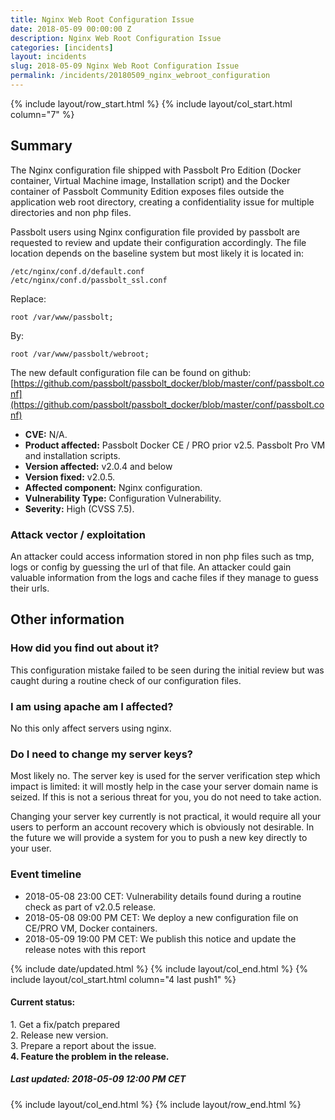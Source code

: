 ```yaml
---
title: Nginx Web Root Configuration Issue
date: 2018-05-09 00:00:00 Z
description: Nginx Web Root Configuration Issue
categories: [incidents]
layout: incidents
slug: 2018-05-09 Nginx Web Root Configuration Issue
permalink: /incidents/20180509_nginx_webroot_configuration
---
```


{% include layout/row_start.html %}
{% include layout/col_start.html column="7" %}

## Summary

The Nginx configuration file shipped with Passbolt Pro Edition (Docker container, Virtual Machine image, 
Installation script) and the Docker container of Passbolt Community Edition exposes files outside the 
application web root directory, creating a confidentiality issue for multiple directories and non php files.

Passbolt users using Nginx configuration file provided by passbolt are requested to review and update their 
configuration accordingly. The file location depends on the baseline system but most likely it is located in:

    /etc/nginx/conf.d/default.conf
    /etc/nginx/conf.d/passbolt_ssl.conf

Replace:

    root /var/www/passbolt;

By:

    root /var/www/passbolt/webroot;

The new default configuration file can be found on 
github: [https://github.com/passbolt/passbolt_docker/blob/master/conf/passbolt.conf](https://github.com/passbolt/passbolt_docker/blob/master/conf/passbolt.conf)

*   **CVE:** N/A.
*   **Product affected:** Passbolt Docker CE / PRO prior v2.5. Passbolt Pro VM and installation scripts.
*   **Version affected:** v2.0.4 and below
*   **Version fixed:** v2.0.5.
*   **Affected component:** Nginx configuration.
*   **Vulnerability Type:** Configuration Vulnerability.
*   **Severity:** High (CVSS 7.5).

### Attack vector / exploitation

An attacker could access information stored in non php files such as tmp, logs or config by guessing the url of that 
file. An attacker could gain valuable information from the logs and cache files if they manage to guess their urls.

## Other information

### How did you find out about it?

This configuration mistake failed to be seen during the initial review but was caught during a routine check of our 
configuration files.

### I am using apache am I affected?

No this only affect servers using nginx.

### Do I need to change my server keys?

Most likely no. The server key is used for the server verification step which impact is limited: it will mostly help 
in the case your server domain name is seized. If this is not a serious threat for you, you do not need to take action.

Changing your server key currently is not practical, it would require all your users to perform an account recovery 
which is obviously not desirable. In the future we will provide a system for you to push a new key directly to your 
user.

### Event timeline

*   2018-05-08 23:00 CET: Vulnerability details found during a routine check as part of v2.0.5 release.
*   2018-05-08 09:00 PM CET: We deploy a new configuration file on CE/PRO VM, Docker containers.
*   2018-05-09 19:00 PM CET: We publish this notice and update the release notes with this report

{% include date/updated.html %}
{% include layout/col_end.html %}
{% include layout/col_start.html column="4 last push1" %}

<div class="tldr message success">
    <h4>Current status:</h4>
    1. Get a fix/patch prepared<br/>
    2. Release new version.<br/>
    3. Prepare a report about the issue.<br/>
    <strong>4. Feature the problem in the release.</strong>
    <h5>Last updated: 2018-05-09 12:00 PM CET</h5>
</div>

{% include layout/col_end.html %}
{% include layout/row_end.html %}
